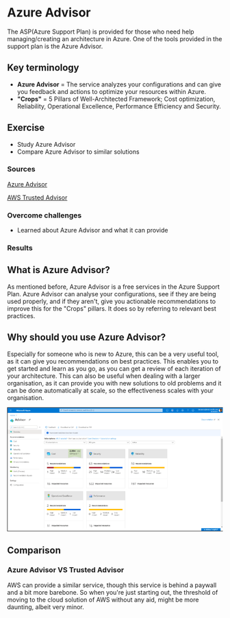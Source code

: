 # Azure Advisor
The ASP(Azure Support Plan) is provided for those who need help managing/creating an architecture in Azure. One of the tools provided in the support plan is the Azure Advisor.

## Key terminology
- **Azure Advisor** = The service analyzes your configurations and can give you feedback and actions to optimize your resources within Azure.
- **"Crops"** = 5 Pillars of Well-Architected Framework; Cost optimization, Reliability, Operational Excellence, Performance Efficiency and Security. 

## Exercise
- Study Azure Advisor
- Compare Azure Advisor to similar solutions

### Sources
[Azure Advisor](https://azure.microsoft.com/en-us/services/advisor/#features)

[AWS Trusted Advisor](https://aws.amazon.com/premiumsupport/technology/trusted-advisor/)

### Overcome challenges
- Learned about Azure Advisor and what it can provide

### Results

## **What is Azure Advisor?**
As mentioned before, Azure Advisor is a free services in the Azure Support Plan. Azure Advisor can analyse your configurations, see if they are being used properly, and if they aren't, give you actionable recommendations to improve this for the "Crops" pillars. It does so by referring to relevant best practices.

## **Why should you use Azure Advisor?**
Especially for someone who is new to Azure, this can be a very useful tool, as it can give you recommendations on best practices. This enables you to get started and learn as you go, as you can get a review of each iteration of your architecture. This can also be useful when dealing with a larger organisation, as it can provide you with new solutions to old problems and it can be done automatically at scale, so the effectiveness scales with your organisation.

![Azure Advisor example](../00_includes/05_Azure/Azure%20Advisor/SS_AzureAdvisor.png)

## **Comparison**

### Azure Advisor VS Trusted Advisor
AWS can provide a similar service, though this service is behind a paywall and a bit more barebone. So when you're just starting out, the threshold of moving to the cloud solution of AWS without any aid, might be more daunting, albeit very minor.